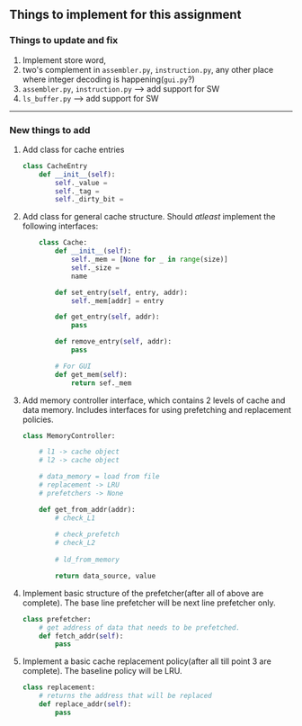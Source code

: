 ## Things to implement for this assignment

### Things to update and fix

1. Implement store word,
2. two's complement in ```assembler.py```, ```instruction.py```, any other place where integer decoding is happening(```gui.py```?)
3. ```assembler.py```, ```instruction.py``` --> add support for SW
4. ```ls_buffer.py``` --> add support for SW

---------------------------------

### New things to add

1. Add class for cache entries
    ```python
    class CacheEntry
        def __init__(self):
            self._value = 
            self._tag = 
            self._dirty_bit = 
    ```

2. Add class for general cache structure. Should *atleast* implement the following interfaces:
    ```python
        class Cache:
            def __init__(self):
                self._mem = [None for _ in range(size)]
                self._size = 
                name

            def set_entry(self, entry, addr):
                self._mem[addr] = entry

            def get_entry(self, addr):
                pass

            def remove_entry(self, addr):
                pass

            # For GUI
            def get_mem(self):
                return sef._mem
    ```

3. Add memory controller interface, which contains 2 levels of cache and data memory. Includes interfaces for using prefetching and replacement policies.
    ```python
    class MemoryController:

        # l1 -> cache object
        # l2 -> cache object

        # data_memory = load from file
        # replacement -> LRU
        # prefetchers -> None

        def get_from_addr(addr):
            # check_L1
            
            # check_prefetch
            # check_L2
            
            # ld_from_memory

            return data_source, value
    ```

4. Implement basic structure of the prefetcher(after all of above are complete). The base line prefetcher will be next line prefetcher only.
    ```python
    class prefetcher:
        # get address of data that needs to be prefetched.
        def fetch_addr(self):
            pass
    ```

5. Implement a basic cache replacement policy(after all till point 3 are complete). The baseline policy will be LRU.
    ```python
    class replacement:
        # returns the address that will be replaced
        def replace_addr(self):
            pass
    ```